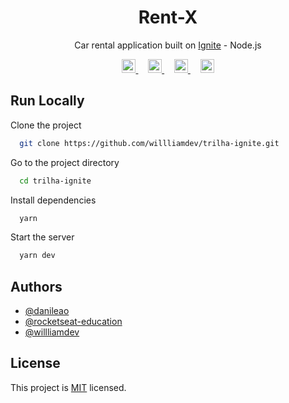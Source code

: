 <h1 align=center>Rent-X</h1> 

<p align=center>Car rental application built on <a href="https://www.rocketseat.com.br/" target="_blank">Ignite<a> - Node.js</p>

<p align="center">
  <a href="[https://github.com/prettier/prettier](https://yarnpkg.com/)">
    <img height="22px" src="https://badgen.net/badge/node/yarn/2688b6">
  </a>  &nbsp;  &nbsp; 
  <a href="https://github.com/prettier/prettier">
    <img height="22px" src="https://img.shields.io/badge/code_style-prettier-f7c543.svg">
  </a>  &nbsp;  &nbsp; 
  <a href="https://github.com/airbnb/javascript">
    <img height="22px" src="https://badgen.net/badge/style/Airbnb/ff5a5f?icon=airbnb">
  </a> &nbsp;  &nbsp; 
  <a href="#License">
    <img height="22px" src="https://img.shields.io/badge/license-MIT-green">
  </a>
</p>
  
  
  
## Run Locally

Clone the project

```bash
  git clone https://github.com/willliamdev/trilha-ignite.git
```

Go to the project directory

```bash
  cd trilha-ignite
```

Install dependencies

```bash
  yarn
```

Start the server

```bash
  yarn dev
```


## Authors

- [@danileao](https://github.com/danileao)
- [@rocketseat-education](https://github.com/rocketseat-education)
- [@willliamdev](https://github.com/willliamdev)



## License

This project is [MIT](addlinkhere) licensed.

